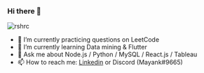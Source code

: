 ### Hi there 👋
<p align="left"> <img src="https://komarev.com/ghpvc/?username=Mayank0255&label=Profile Views&color=blue&style=plastic" alt="rshrc" /> </p>


- 🔭 I’m currently practicing questions on LeetCode
- 🌱 I’m currently learning Data mining & Flutter
- 💬 Ask me about Node.js / Python / MySQL / React.js / Tableau
- 📫 How to reach me: [Linkedin](https://www.linkedin.com/in/mayank-aggarwal-14301b168/) or Discord (Mayank#9665)
